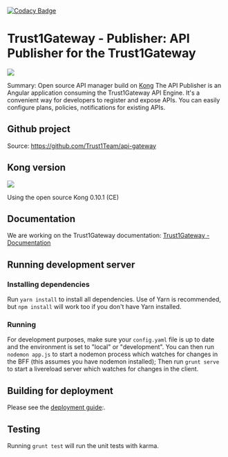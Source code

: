 [![Codacy Badge](https://api.codacy.com/project/badge/Grade/eef39aba9dd642b38630d048bd2ef628)](https://www.codacy.com/app/Trust1Team/api-publisher?utm_source=github.com&amp;utm_medium=referral&amp;utm_content=Trust1Team/api-publisher&amp;utm_campaign=Badge_Grade)

Trust1Gateway - Publisher: API Publisher for the Trust1Gateway
==============================================================
[![][t1g-logo]][Trust1Gateway-url]

Summary: Open source API manager build on [Kong](https://getkong.org/)
The API Publisher is an Angular application consuming the Trust1Gateway API Engine.
It's a convenient way for developers to register and expose APIs. You can easily configure
plans, policies, notifications for existing APIs.

Github project
--------------
Source: <https://github.com/Trust1Team/api-gateway>

Kong version
------------

![][kong-logo]

Using the open source Kong 0.10.1 (CE)

Documentation
-------------
We are working on the Trust1Gateway documentation:
[Trust1Gateway - Documentation](https://www.gitbook.com/book/t1t/trust1gateway-marketplace-guide/details)


## Running development server

### Installing dependencies
Run `yarn install` to install all dependencies. Use of Yarn is recommended, but `npm install` will work too if you don't have Yarn installed.

### Running
For development purposes, make sure your `config.yaml` file is up to date and the environment is set to "local" or "development".
You can then run `nodemon app.js` to start a nodemon process which watches for changes in the BFF (this assumes you have nodemon installed);
 Then run `grunt serve` to start a livereload server which watches for changes in the client.

## Building for deployment

Please see the [deployment guide](https://t1t.gitbooks.io/trust1gateway-architecture-deployment/content/deployment/t1g-publisher.html):.


## Testing

Running `grunt test` will run the unit tests with karma.



[Trust1Team-url]: https://trust1team.com
[Trust1Gateway-url]: https://www.trust1gateway.com
[Github-T1G]: https://github.com/Trust1Team/api-gateway
[t1t-logo]: http://imgur.com/lukAaxx.png
[t1c-logo]: http://i.imgur.com/We0DIvj.png
[t1g-logo]: https://i.imgur.com/zsGZaoC.png
[t1g-documentation]: https://www.gitbook.com/book/t1t/trust1gateway-marketplace-guide/details
[kong-logo]: https://i.imgur.com/ykM19BJ.png
[kong-uri]: https://getkong.org/




